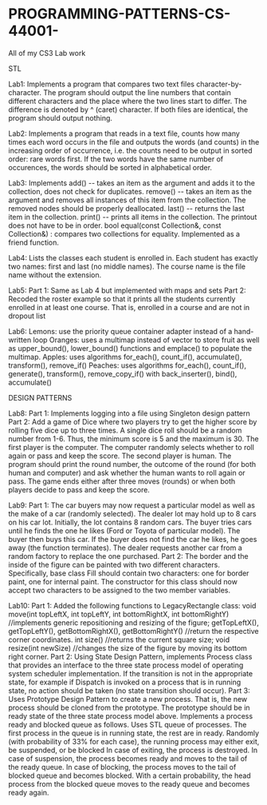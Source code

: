 # PROGRAMMING-PATTERNS-CS-44001-

All of my CS3 Lab work

STL

Lab1:
      Implements a program that compares two text files character-by-character. The program should output the line numbers that contain different characters and          the place where the two lines start to differ. The difference is denoted by ^ (caret) character. If both files are identical, the program should output             nothing.
      
Lab2:
      Implements a program that reads in a text file, counts how many times each word occurs in the file and outputs the words (and counts) in the increasing order       of occurrence, i.e. the counts need to be output in sorted order: rare words first. If the two words have the same number of occurences, the words should be        sorted in alphabetical order.
      
Lab3: 
      Implements add() -- takes an item as the argument and adds it to the collection, does not check for duplicates.
      remove() -- takes an item as the argument and removes all instances of this item from the collection. The removed nodes should be properly deallocated.
      last() -- returns the last item in the collection.
      print() -- prints all items in the collection. The printout does not have to be in order.
      bool equal(const Collection&, const Collection&) : compares two collections for equality. Implemented as a friend function.

Lab4: 
      Lists the classes each student is enrolled in.
      Each student has exactly two names: first and last (no middle names). The course name is the file name without the extension.
      
Lab5:
      Part 1: Same as Lab 4 but implemented with maps and sets
      Part 2: Recoded the roster example so that it prints all the students currently enrolled in at least one course. That is, enrolled in a course and are not in       dropout list
      
Lab6:
      Lemons: use the priority queue container adapter instead of a hand-written loop
      Oranges: uses a multimap instead of vector to store fruit as well as upper_bound(), lower_bound() functions and emplace() to populate the multimap.
      Apples: uses algorithms for_each(), count_if(), accumulate(), transform(), remove_if()
      Peaches: uses algorithms for_each(), count_if(), generate(), transform(), remove_copy_if() with back_inserter(), bind(), accumulate()
      
DESIGN PATTERNS

Lab8: 
      Part 1: Implements logging into a file using Singleton design pattern
      Part 2: Add a game of Dice where two players try to get the higher score by rolling five dice up to three times. A single dice roll should be a random number       from 1-6. Thus, the minimum score is 5 and the maximum is 30. The first player is the computer. The computer randomly selects whether to roll again or pass         and keep the score. The second player is human. The program should print the round number, the outcome of the round (for both human and computer) and ask           whether the human wants to roll again or pass. The game ends either after three moves (rounds) or when both players decide to pass and keep the score.
      
Lab9:
      Part 1: The car buyers may now request a particular model as well as the make of a car (randomly selected). The dealer lot may hold up to 8 cars on his car           lot. Initially, the lot contains 8 random cars. The buyer tries cars until he finds the one he likes (Ford or Toyota of particular model). The buyer then           buys this car. If the buyer does not find the car he likes, he goes away (the function terminates). The dealer requests another car from a random factory           to replace the one purchased.
      Part 2: The border and the inside of the figure can be painted with two different characters. Specifically, base class Fill should contain two characters:            one for border paint, one for internal paint. The constructor for this class should now accept two characters to be assigned to the two member variables.

Lab10:
      Part 1: Added the following functions to LegacyRectangle class:
        void move(int topLeftX, int topLeftY, int bottomRightX, int bottomRightY) //implements generic repositioning and resizing of the figure;
        getTopLeftX(), getTopLeftY(), getBottomRightX(), getBottomRightY() //return the respective corner coordinates.
        int size() //returns the current square size;
        void resize(int newSize) //changes the size of the figure by moving its bottom right corner.
      Part 2: Using State Design Pattern, implements Process class that provides an interface to the three state process model of operating system scheduler                implementation. If the transition is not in the appropriate state, for example if Dispatch is invoked on a process that is in running state, no action              should be taken (no state transition should occur).
      Part 3: Uses Prototype Design Pattern to create a new process. That is, the new process should be cloned from the prototype. The prototype should be in ready         state of the three state process model above.
        Implements a process ready and blocked queue as follows. Uses STL queue of processes. The first process in the queue is in running state, the rest are in           ready. Randomly (with probability of 33% for each case), the running process may either exit, be suspended, or be blocked
        In case of exiting, the process is destroyed.
        In case of suspension, the process becomes ready and moves to the tail of the ready queue.
        In case of blocking, the process moves to the tail of blocked queue and becomes blocked. With a certain probability, the head process from the blocked              queue moves to the ready queue and becomes ready again.

